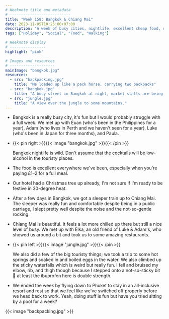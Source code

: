 ```yaml
---
# Weeknote title and metadata
# ---------------------------
title: "Week 158: Bangkok & Chiang Mai"
date: 2023-11-05T10:25:00+07:00
description: "A week of busy cities, nightlife, excellent cheap food, overnight trains, beautiful countryside, sticky waterfalls, eggy springs, injuries, and all-inclusives."
tags: ["Holiday", "Social", "Food", "Walking"]

# Weeknote display
# ----------------
highlight: "pink"

# Images and resources
# --------------------
mainImage: "bangkok.jpg"
resources:
  - src: "backpacking.jpg"
    title: "Me loaded up like a pack horse, carrying two backpacks"
  - src: "bangkok.jpg"
    title: "A busy street in Bangkok at night, market stalls are being set up"
  - src: "jungle.jpg"
    title: "A view over the jungle to some mountains."
---
```


  * Bangkok is a really busy city, it's fun but I would probably struggle with a full week. We met up with Euan (who's been in the Philippines for a year), Adam (who lives in Perth and we haven't seen for a year), Luke (who's been in Japan for three months), and Paula.

  * {{< pin right >}}{{< image "bangkok.jpg" >}}{{< /pin >}}

    Bangkok nightlife is wild. Don't assume that the cocktails will be low-alcohol in the touristy places.

  * The food is excellent everywhere we've been, especially when you're paying £1–2 for a full meal.

  * Our hotel had a Christmas tree up already, I'm not sure if I'm ready to be festive in 30-degree heat.

  * After a few days in Bangkok, we got a sleeper train up to Chiang Mai. The sleeper was really fun and comfortable despite being in a public carriage, I slept pretty well despite the noise and the not-so-gentle rocking.

  * Chiang Mai is beautiful. It feels a lot more chilled up there but still a nice level of busy. We met up with Elka, an old friend of Luke & Adam's, who showed us around a bit and took us to some amazing restaurants.

  * {{< pin left >}}{{< image "jungle.jpg" >}}{{< /pin >}}

    We also did a few of the big touristy things; we took a trip to some hot springs and soaked in and boiled eggs in the water. We also climbed up the sticky waterfalls which is weird but really fun. I fell and bruised my elbow, rib, and thigh though because I stepped onto a not-so-sticky bit :facepalm: at least the ibuprofen here is double strength.

  * We ended the week by flying down to Phuket to stay in an all-inclusive resort and rest so that we feel like we've switched off properly before we head back to work. Yeah, doing stuff is fun but have you tried sitting by a pool for a week?

{{< image "backpacking.jpg" >}}